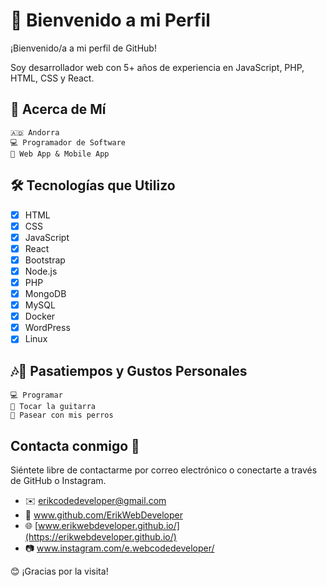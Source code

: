 # 👋 Bienvenido a mi Perfil

¡Bienvenido/a a mi perfil de GitHub!

Soy desarrollador web con 5+ años de experiencia en JavaScript, PHP, HTML, CSS y React. 

## 🚀 Acerca de Mí

    🇦🇩 Andorra    
    💻 Programador de Software
    🎨 Web App & Mobile App 


## 🛠️ Tecnologías que Utilizo

- [x] HTML
- [x] CSS
- [x] JavaScript
- [x] React
- [x] Bootstrap
- [x] Node.js
- [x] PHP
- [x] MongoDB
- [x] MySQL
- [x] Docker
- [x] WordPress
- [x] Linux

## 🎶🎸 Pasatiempos y Gustos Personales

    💻 Programar
    🎸 Tocar la guitarra
    🐾 Pasear con mis perros

## Contacta conmigo 🤝

Siéntete libre de contactarme por correo electrónico o conectarte a través de GitHub o Instagram.

- ✉️ erikcodedeveloper@gmail.com
- 🐙 www.github.com/ErikWebDeveloper
- 🌐 [www.erikwebdeveloper.github.io/](https://erikwebdeveloper.github.io/)
- 📷 www.instagram.com/e.webcodedeveloper/

😊 ¡Gracias por la visita! 
